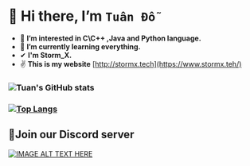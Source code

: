 # 👋 Hi there, I’m `Tuân Đỗ`
- 👀 **I’m interested in C\C++ ,Java and Python language.**
- 🌱 **I’m currently learning everything.**
- ✔  **I'm Storm_X.**
- ✌ **This is my website** [http://stormx.tech](https://www.stormx.teh/)
 ### ![Tuan's GitHub stats](https://github-readme-stats.vercel.app/api?username=Tuanpluss02&show_icons=true&theme=radical)
 ### [![Top Langs](https://github-readme-stats.vercel.app/api/top-langs/?username=Tuanpluss02&layout=compact)](https://github.com/Tuanpluss02/github-readme-stats)
 ## 🎉Join our Discord server
 [![IMAGE ALT TEXT HERE](https://user-images.githubusercontent.com/82562559/121124764-a7e97a80-c84f-11eb-92e9-984f3934f5b0.png)
](http://www.youtube.com/watch?v=Yfq0HXhbzwA)






<!---
Tuanpluss02/Tuanpluss02 is a ✨ special ✨ repository because its `README.md` (this file) appears on your GitHub profile.
You can click the Preview link to take a look at your changes.
--->
